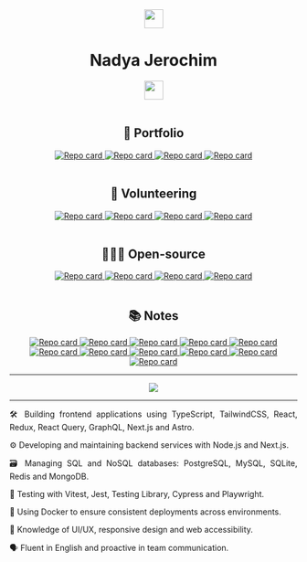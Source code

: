 <div class="text" align="center">
  <a href="https://nady4.com">
    <img src="https://user-images.githubusercontent.com/5679180/79618120-0daffb80-80be-11ea-819e-d2b0fa904d07.gif" width="33px">
  </a>
    <h1>Nadya Jerochim</h1>
  <a href="https://www.linkedin.com/in/nady4/"><img src="https://img.shields.io/badge/LinkedIn-0077B5?style=for-the-badge&logo=linkedin&logoColor=white" height="33px"/></a>
  <br><br>
  <h2>🚀 Portfolio</h2>
  <a href="https://nady4.com">
    <img src="https://github-readme-stats.vercel.app/api/pin/?username=nady4&repo=portfolio&theme=jolly&title_color=ffffff" alt="Repo card">
  </a>
  <a href="https://github.com/nady4/nya-store">
    <img src="https://github-readme-stats.vercel.app/api/pin/?username=nady4&repo=nya-store&theme=neon&title_color=ffffff&icon_color=F44792" alt="Repo card">
  </a>
  <a href="https://github.com/nady4/calendar-money">
    <img src="https://github-readme-stats.vercel.app/api/pin/?username=nady4&repo=calendar-money&theme=merko&title_color=ffffff" alt="Repo card">
  </a>
  <a href="https://github.com/nady4/ai-face-detect">
    <img src="https://github-readme-stats.vercel.app/api/pin/?username=nady4&repo=ai-face-detect&theme=ambient_gradient&title_color=ffffff" alt="Repo card">
  </a>
  <br><br>
  <h2>💖 Volunteering</h2>
  <a href="https://github.com/Transistemas-ac/landing">
    <img src="https://github-readme-stats.vercel.app/api/pin/?username=Transistemas-ac&repo=landing&theme=material-palenight&title_color=fe99ca&icon_color=ffffff&bg_color=1B1A1B" alt="Repo card">
  </a>
  <a href="https://github.com/Transistemas-ac/app">
    <img src="https://github-readme-stats.vercel.app/api/pin/?username=Transistemas-ac&repo=app&theme=material-palenight&title_color=fe99ca&icon_color=ffffff&bg_color=1B1A1B" alt="Repo card">
  </a>
  <a href="https://github.com/Transistemas-ac/bot">
    <img src="https://github-readme-stats.vercel.app/api/pin/?username=Transistemas-ac&repo=bot&theme=material-palenight&title_color=fe99ca&icon_color=ffffff&bg_color=1B1A1B" alt="Repo card">
  </a>
  <a href="https://github.com/Transistemas-ac/api">
    <img src="https://github-readme-stats.vercel.app/api/pin/?username=Transistemas-ac&repo=api&theme=material-palenight&title_color=fe99ca&icon_color=ffffff&bg_color=1B1A1B" alt="Repo card">
  </a>
  <br><br>
  <h2>👩🏻‍💻 Open-source</h2>
  <a href="https://github.com/nady4/octonotion">
    <img src="https://github-readme-stats.vercel.app/api/pin/?username=nady4&repo=octonotion&theme=github_dark&title_color=fe605e&icon_color=fe605e" alt="Repo card">
  </a>
  <a href="https://github.com/nady4/ai-api-tester">
    <img src="https://github-readme-stats.vercel.app/api/pin/?username=nady4&repo=ai-api-tester&theme=github_dark&title_color=ADD8E6&icon_color=ADD8E6" alt="Repo card">
  </a>
  <a href="https://github.com/nady4/im-busy">
    <img src="https://github-readme-stats.vercel.app/api/pin/?username=nady4&repo=im-busy&theme=github_dark&title_color=7db242&icon_color=7db242" alt="Repo card">
  </a>
  <a href="https://github.com/nady4/the-end-is-near">
    <img src="https://github-readme-stats.vercel.app/api/pin/?username=nady4&repo=the-end-is-near&theme=chartreuse-dark&title_color=ffffff&icon_color=ffffff" alt="Repo card">
  </a>
  <br><br>
  <h2>📚 Notes</h2>
  <a href="https://github.com/nady4/data-structures">
    <img src="https://github-readme-stats.vercel.app/api/pin/?username=nady4&repo=data-structures&theme=calm_pink&bg_color=1B1A1B" alt="Repo card">
  </a>
  <a href="https://github.com/nady4/testing">
    <img src="https://github-readme-stats.vercel.app/api/pin/?username=nady4&repo=testing&theme=shades-of-purple&title_color=a095f3&bg_color=1B1A1B" alt="Repo card">
  </a>
  <a href="https://github.com/nady4/next-notes">
    <img src="https://github-readme-stats.vercel.app/api/pin/?username=nady4&repo=next-notes&theme=dark&icon_color=ffffff&text_color=ffffff&bg_color=000101" alt="Repo card">
  </a>
  <a href="https://github.com/nady4/next-auth">
    <img src="https://github-readme-stats.vercel.app/api/pin/?username=nady4&repo=next-auth&theme=dark&icon_color=2ce3be&text_color=ffffff&bg_color=000101" alt="Repo card">
  </a>
  <a href="https://github.com/nady4/next-actions">
    <img src="https://github-readme-stats.vercel.app/api/pin/?username=nady4&repo=next-actions&theme=dark&icon_color=13bdd1&text_color=ffffff&bg_color=000101" alt="Repo card">
  </a>
  <a href="https://github.com/nady4/nextjs-rtk">
    <img src="https://github-readme-stats.vercel.app/api/pin/?username=nady4&repo=nextjs-rtk&theme=dark&icon_color=774abd&text_color=ffffff&bg_color=000101" alt="Repo card">
  </a>
  <a href="https://github.com/nady4/curso-python">
    <img src="https://github-readme-stats.vercel.app/api/pin/?username=nady4&repo=curso-python&theme=cobalt2&bg_color=1B1A1B" alt="Repo card">
  </a>
  <a href="https://github.com/nady4/graphql-server">
    <img src="https://github-readme-stats.vercel.app/api/pin/?username=nady4&repo=graphql-server&theme=jolly&icon_color=f6099e&title_color=f6099e&&bg_color=14141a" alt="Repo card">
  </a>
  <a href="https://github.com/nady4/tanstack-react-query">
    <img src="https://github-readme-stats.vercel.app/api/pin/?username=nady4&repo=tanstack-react-query&theme=algolia&title_color=2cde99&bg_color=14141a" alt="Repo card">
  </a>
  <a href="https://github.com/nady4/react-rtk-crud">
    <img src="https://github-readme-stats.vercel.app/api/pin/?username=nady4&repo=react-rtk-crud&theme=holi&icon_color=774abd&bg_color=14141a" alt="Repo card">
  </a>
  <a href="https://github.com/nady4/node-redis-cache">
    <img src="https://github-readme-stats.vercel.app/api/pin/?username=nady4&repo=node-redis-cache&theme=material-palenight&icon_color=fe4236&title_color=fe4236&bg_color=14141a" alt="Repo card">
  </a>
  <hr>
  <a href="https://github.com/nady4">
    <img src='https://github-readme-stats.vercel.app/api/top-langs/?username=nady4&layout=compact&theme=nightowl&hide=swift,csharp'/>
  </a>
  <hr>
  <p align="justify">🛠️ Building frontend applications using TypeScript, TailwindCSS, React, Redux, React Query, GraphQL, Next.js and Astro.</p>
  <p align="justify">⚙️ Developing and maintaining backend services with Node.js and Next.js.</p>
  <p align="justify">🗃️ Managing SQL and NoSQL databases: PostgreSQL, MySQL, SQLite, Redis and MongoDB.</p>
  <p align="justify">🧪 Testing with Vitest, Jest, Testing Library, Cypress and Playwright.</p>
  <p align="justify">🐳 Using Docker to ensure consistent deployments across environments.</p>
  <p align="justify">🎨 Knowledge of UI/UX, responsive design and web accessibility.</p>
  <p align="justify">🗣️ Fluent in English and proactive in team communication.</p>
</div>
